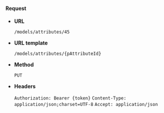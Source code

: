 #### Request

* **URL**

  `/models/attributes/45`

* **URL template**

  `/models/attributes/{pAttributeId}`

* **Method**

  `PUT`

* **Headers**

  `Authorization: Bearer {token}`
  `Content-Type: application/json;charset=UTF-8`
  `Accept: application/json`
